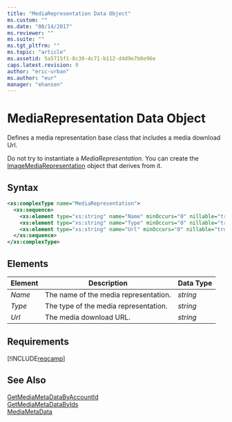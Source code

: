 ```yaml
---
title: "MediaRepresentation Data Object"
ms.custom: ""
ms.date: "08/14/2017"
ms.reviewer: ""
ms.suite: ""
ms.tgt_pltfrm: ""
ms.topic: "article"
ms.assetid: 5a5715f1-8c39-4c71-b112-d4d9e7b0e96e
caps.latest.revision: 9
author: "eric-urban"
ms.author: "eur"
manager: "ehansen"
---
```

# MediaRepresentation Data Object
Defines a media representation base class that includes a  media download Url.

Do not try to instantiate a *MediaRepresentation*. You can create the [ImageMediaRepresentation](../campaign-api/imagemediarepresentation-data-object.md) object that derives from it. 

## Syntax

```xml
<xs:complexType name="MediaRepresentation">
  <xs:sequence>
    <xs:element type="xs:string" name="Name" minOccurs="0" nillable="true"/>
    <xs:element type="xs:string" name="Type" minOccurs="0" nillable="true"/>
    <xs:element type="xs:string" name="Url" minOccurs="0" nillable="true"/>
  </xs:sequence>
</xs:complexType>
```

## <a name="Elements"></a>Elements

|Element|Description|Data Type|
|-----------|---------------|-------------|
|*Name*|The name of the media representation.|*string*|
|*Type*|The type of the media representation.|*string*|
|*Url*|The media download URL.|*string*|

## Requirements
[!INCLUDE[reqcamp](../campaign-api/includes/reqcamp.md)]
## See Also
[GetMediaMetaDataByAccountId](../campaign-api/getmediametadatabyaccountid-service-operation.md)  
[GetMediaMetaDataByIds](../campaign-api/getmediametadatabyids-service-operation.md)  
[MediaMetaData](../campaign-api/mediametadata-data-object.md)  

